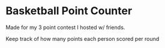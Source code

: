 # Basketball Point Counter
Made for my 3 point contest I hosted w/ friends.

Keep track of how many points each person scored per round
